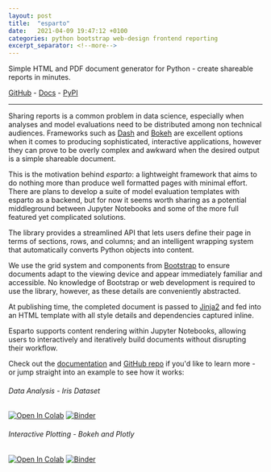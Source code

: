 ```yaml
---
layout: post
title:  "esparto"
date:   2021-04-09 19:47:12 +0100
categories: python bootstrap web-design frontend reporting
excerpt_separator: <!--more-->
---
```


Simple HTML and PDF document generator for Python - create shareable reports in minutes.

[GitHub][github] - [Docs][documentation] - [PyPI][PyPI]

<!--more-->

---

Sharing reports is a common problem in data science, especially when analyses and model evaluations need to be 
distributed among non technical audiences. Frameworks such as [Dash][dash] and [Bokeh][bokeh] are excellent options 
when it comes to producing sophisticated, interactive applications, however they can prove to be overly complex and 
awkward when the desired output is a simple shareable document.

This is the motivation behind *esparto*: a lightweight framework that aims to do nothing more than produce well 
formatted pages with minimal effort. There are plans to develop a suite of model evaluation templates with esparto as 
a backend, but for now it seems worth sharing as a potential middleground between Jupyter Notebooks and some of the 
more full featured yet complicated solutions.

The library provides a streamlined API that lets users define their page in terms of sections, rows, and columns; 
and an intelligent wrapping system that automatically converts Python objects into content.

We use the grid system and components from [Bootstrap][bootstrap] to ensure documents adapt to the viewing device and 
appear immediately familiar and accessible. No knowledge of Bootstrap or web development is required to use the library, 
however, as these details are conveniently abstracted.

At publishing time, the completed document is passed to [Jinja2][jinja2] and fed into an HTML template with all style 
details and dependencies captured inline.

Esparto supports content rendering within Jupyter Notebooks, allowing users to interactively and iteratively build 
documents without disrupting their workflow.

Check out the [documentation][documentation] and [GitHub repo][github] if you'd like to learn more - or jump straight 
into an example to see how it works:

###### Data Analysis - Iris Dataset
[![Open In Colab](https://colab.research.google.com/assets/colab-badge.svg)](https://colab.research.google.com/github/domvwt/esparto/blob/main/docs/examples/iris.ipynb)
[![Binder](https://mybinder.org/badge_logo.svg)](https://mybinder.org/v2/gh/domvwt/esparto/main?filepath=docs%2Fexamples%2Firis.ipynb)

###### Interactive Plotting - Bokeh and Plotly
[![Open In Colab](https://colab.research.google.com/assets/colab-badge.svg)](https://colab.research.google.com/github/domvwt/esparto/blob/main/docs/examples/interactive-plots.ipynb)
[![Binder](https://mybinder.org/badge_logo.svg)](https://mybinder.org/v2/gh/domvwt/esparto/main?filepath=docs%2Fexamples%2Finteractive-plots.ipynb)

[github]: https://github.com/domvwt/esparto
[documentation]: https://domvwt.github.io/esparto/
[PyPI]: https://pypi.org/project/esparto/
[dash]: https://plotly.com/dash/
[bokeh]: https://docs.bokeh.org/en/latest/index.html
[bootstrap]: https://getbootstrap.com/
[jinja2]: https://palletsprojects.com/p/jinja/
